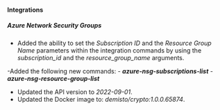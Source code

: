 
#### Integrations

##### Azure Network Security Groups

- Added the ability to set the *Subscription ID* and the *Resource Group Name* parameters within the integration commands by using the *subscription_id* and the *resource_group_name* arguments.

-Added the following new commands:
    - ***azure-nsg-subscriptions-list***
    - ***azure-nsg-resource-group-list***

- Updated the API version to *2022-09-01*.
- Updated the Docker image to: *demisto/crypto:1.0.0.65874*.

